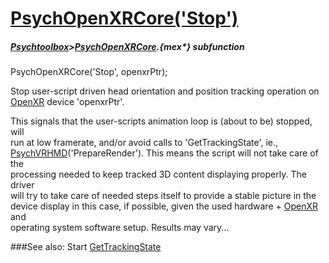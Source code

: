 # [PsychOpenXRCore('Stop')](PsychOpenXRCore-Stop) 
##### [Psychtoolbox](Psychtoolbox)>[PsychOpenXRCore](PsychOpenXRCore).{mex*} subfunction

PsychOpenXRCore('Stop', openxrPtr);

Stop user-script driven head orientation and position tracking operation on  
[OpenXR](OpenXR) device 'openxrPtr'.  
  
This signals that the user-scripts animation loop is (about to be) stopped, will  
run at low framerate, and/or avoid calls to 'GetTrackingState', ie.,  
[PsychVRHMD](PsychVRHMD)('PrepareRender'). This means the script will not take care of the  
processing needed to keep tracked 3D content displaying properly. The driver  
will try to take care of needed steps itself to provide a stable picture in the  
device display in this case, if possible, given the used hardware + [OpenXR](OpenXR) and  
operating system software setup. Results may vary...  
  


###See also:
Start [GetTrackingState](PsychOpenXRCore-GetTrackingState)
